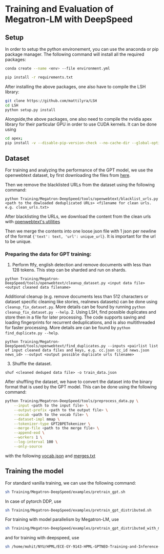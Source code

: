 # Training and Evaluation of Megatron-LM with DeepSpeed

## Setup
In order to setup the python environement, you can use the anaconda or pip package manager. The following command will install all the required packages:

```bash
conda create --name <env> --file environment.yml
```


```bash
pip install -r requirements.txt
```

After installing the above packages, one also have to compile the LSH library:
```bash
git clone https://github.com/mattilyra/LSH
cd LSH
python setup.py install
```

Alongside,the above packages, one also need to compile the nvidia apex library for their particular GPU in order to use CUDA kernels. It can be done using 

```bash
cd apex;
pip install -v --disable-pip-version-check --no-cache-dir --global-option="--cpp_ext" --global-option="--cuda_ext" ./ --no-build-isolation
```

## Dataset
For training and analyzing the performance of the GPT model, we use the openwebtext dataset, by first downloading the files from [here](https://mega.nz/#F!EZZD0YwJ!9_PlEQzdMVLaNdKv_ICNVQ).

Then we remove the blacklisted URLs from the dataset using the following command:

```
python Training/Megatron-DeepSpeed/tools/openwebtext/blacklist_urls.py <path to the dowloaded deduplicated URLs> <filename for clean urls. e.g. clean_urls.txt>
```

After blacklisting the URLs, we download the content from the clean urls with [openwebtext's utilities](Training/Megatron-DeepSpeed/tools/openwebtext/openwebtext/download.py)

Then we merge the contents into one loose json file with 1 json per newline of the format `{'text': text, 'url': unique_url}`. It is important for the url to be unique.

### Preparing the data for GPT training:
1. Perform ftfy, english detection and remove documents with less than 128 tokens. This step can be sharded and run on shards.
```
python Training/Megatron-DeepSpeed/tools/openwebtext/cleanup_dataset.py <input data file> <output cleaned data filename>
```
Additional cleanup (e.g. remove documents less than 512 characters or dataset specific cleaning like stories, realnews datasets) can be done using `cleanup_fix_dataset.py`. More details can be found by running `python cleanup_fix_dataset.py --help`.
2. Using LSH, find possible duplicates and store then in a file for later processing. The code supports saving and loading fingerprints for recurrent deduplications, and is also multithreaded for faster processing. More details are can be found by `python find_duplicate.py --help`.
```
python Training/Megatron-DeepSpeed/tools/openwebtext/find_duplicates.py --inputs <pairlist list of input cleaned data files and keys, e.g. cc.json cc_id news.json news_id> --output <output possible duplicate urls filename>
```

3. Shuffle the dataset.
```
shuf <cleaned deduped data file> -o train_data.json
```

After shuffling the dataset, we have to convert the dataset into the binary format that is used by the GPT model. This can be done using the following command:

```bash
python Training/Megatron-DeepSpeed/tools/preprocess_data.py \
    --input <path to the input file> \
    --output-prefix <path to the output file> \
    --vocab <path to the vocab file> \
    --dataset-impl mmap \
    --tokenizer-type GPT2BPETokenizer \
    --merge-file <path to the merge file> \
    --append-eod \
    --workers 1 \
    --log-interval 100 \
    --only-source
```

with the following [vocab.json](https://huggingface.co/gpt2/blob/main/vocab.json) and [merges.txt](https://huggingface.co/gpt2/blob/main/merges.txt)

## Training the model

For standard vanilla training, we can use the following command:

```bash
sh Training/Megatron-DeepSpeed/examples/pretrain_gpt.sh
```

In case of pytorch DDP, use

```bash
sh Training/Megatron-DeepSpeed/examples/pretrain_gpt_distributed.sh
```

For training with model parallelism by Megatron-LM, use

```bash
sh Training/Megatron-DeepSpeed/examples/pretrain_gpt_distributed_with_mp.sh
```

and for training with deepspeed, use 

```bash
sh /home/mohit/NYU/HPML/ECE-GY-9143-HPML-GPTNEO-Training-and-Inference-optimisation-and-analysis/Training/Megatron-DeepSpeed/examples_deepspeed/run_deepspeed_example.sh
```
